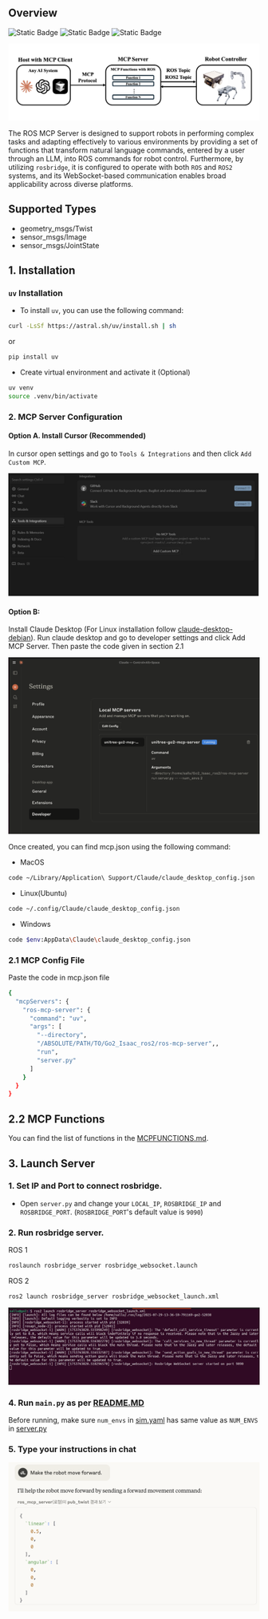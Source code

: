 ## Overview
![Static Badge](https://img.shields.io/badge/ROS-Available-green)
![Static Badge](https://img.shields.io/badge/ROS2-Available-green)
![Static Badge](https://img.shields.io/badge/License-MIT-blue)

![flow diagram](<img/framework.png>)


The ROS MCP Server is designed to support robots in performing complex tasks and adapting effectively to various environments by providing a set of functions that transform natural language commands, entered by a user through an LLM, into ROS commands for robot control. Furthermore, by utilizing ``rosbridge``, it is configured to operate with both ``ROS`` and ``ROS2`` systems, and its WebSocket-based communication enables broad applicability across diverse platforms.

## Supported Types

- geometry_msgs/Twist
- sensor_msgs/Image
- sensor_msgs/JointState



## 1. Installation

### `uv` Installation
- To install `uv`, you can use the following command:
```bash
curl -LsSf https://astral.sh/uv/install.sh | sh
```
or
```bash
pip install uv
```

- Create virtual environment and activate it (Optional)
```bash
uv venv
source .venv/bin/activate
```

### 2. MCP Server Configuration


#### Option A. Install Cursor (Recommended)

In cursor open settings and go to ```Tools & Integrations``` and then click ```Add Custom MCP```. 


![cursor](<img/mcp_cursor.jpg>)



#### Option B: 
Install Claude Desktop (For Linux installation follow [claude-desktop-debian](https://github.com/aaddrick/claude-desktop-debian)). 
Run claude desktop and go to developer settings and click Add MCP Server. Then paste the code given in section 2.1


![claude](<img/mcp_server.png>)

Once created, you can find mcp.json using the following command:

- MacOS
```bash
code ~/Library/Application\ Support/Claude/claude_desktop_config.json
```

- Linux(Ubuntu)
  
```bash
code ~/.config/Claude/claude_desktop_config.json
```

- Windows
```bash
code $env:AppData\Claude\claude_desktop_config.json
```

### 2.1 MCP Config File
Paste the code in mcp.json file
```bash
{
  "mcpServers": {
    "ros-mcp-server": {
      "command": "uv",
      "args": [
        "--directory",
        "/ABSOLUTE/PATH/TO/Go2_Isaac_ros2/ros-mcp-server",,
        "run",
        "server.py"
      ]
    }
  }
}
```


## 2.2 MCP Functions

You can find the list of functions in the [MCPFUNCTIONS.md](MCPFUNCTIONS.md).

## 3. Launch Server
### 1. Set IP and Port to connect rosbridge.
- Open `server.py` and change your `LOCAL_IP`, `ROSBRIDGE_IP` and `ROSBRIDGE_PORT`. (`ROSBRIDGE_PORT`'s default value is `9090`)

### 2. Run rosbridge server.
ROS 1
```bash
roslaunch rosbridge_server rosbridge_websocket.launch
```
ROS 2
```bash
ros2 launch rosbridge_server rosbridge_websocket_launch.xml
```

![rosbridge server launch](<img/rosbridge.png>)

### 4. Run ```main.py``` as per [README.MD](<https://github.com/sallu-786/Go2_Isaac_ros2/blob/main/README.md>) 
Before running, make sure ```num_envs``` in [sim.yaml](<../cfg/sim.yaml>) has same value as ```NUM_ENVS``` in [server.py](<server.py>)


### 5. Type your instructions in chat

![How to use](<img/run_command.png>)


